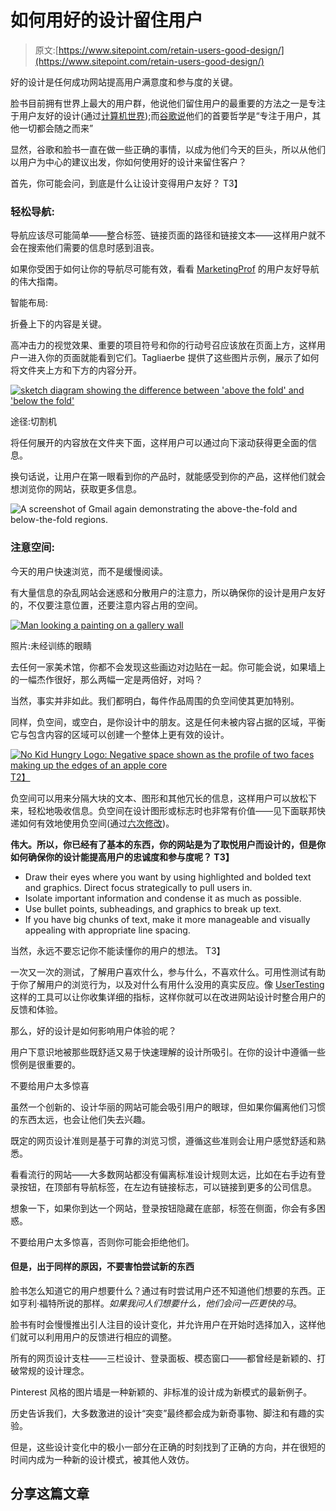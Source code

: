 # 如何用好的设计留住用户

> 原文:[https://www.sitepoint.com/retain-users-good-design/](https://www.sitepoint.com/retain-users-good-design/)

好的设计是任何成功网站提高用户满意度和参与度的关键。

脸书目前拥有世界上最大的用户群，他说他们留住用户的最重要的方法之一是专注于用户友好的设计(通过[计算机世界](http://www.computerworld.com/s/article/9227032/Study_Facebook_relies_on_good_design_to_retain_users?taxonomyId=11&pageNumber=2));而[谷歌说](http://www.google.com/intl/en/about/company/philosophy/)他们的首要哲学是“专注于用户，其他一切都会随之而来”

显然，谷歌和脸书一直在做一些正确的事情，以成为他们今天的巨头，所以从他们以用户为中心的建议出发，你如何使用好的设计来留住客户？

首先，你可能会问，到底是什么让设计变得用户友好？
T3】

### 轻松导航:

导航应该尽可能简单——整合标签、链接页面的路径和链接文本——这样用户就不会在搜索他们需要的信息时感到沮丧。

如果你受困于如何让你的导航尽可能有效，看看
[MarketingProf](http://www.marketingprofs.com/articles/2012/6737/how-to-streamline-site-navigation-to-attract-and-retain-customers) 的用户友好导航的伟大指南。

智能布局:

折叠上下的内容是关键。

高冲击力的视觉效果、重要的项目符号和你的行动号召应该放在页面上方，这样用户一进入你的页面就能看到它们。Tagliaerbe 提供了这些图片示例，展示了如何将文件夹上方和下方的内容分开。

[![sketch diagram showing the difference between 'above the fold' and 'below the fold'](../Images/485b9245047b0a4ac18f941ab63ea29a.png)](http://blog.tagliaerbe.com/2009/03/above-the-fold-ma-anche-below.html)

途径:切割机

将任何展开的内容放在文件夹下面，这样用户可以通过向下滚动获得更全面的信息。

换句话说，让用户在第一眼看到你的产品时，就能感受到你的产品，这样他们就会想浏览你的网站，获取更多信息。

![A screenshot of Gmail again demonstrating the above-the-fold and below-the-fold regions. ](../Images/5fc838559ca70cdc00253f7d6df006cd.png)

### 注意空间:

今天的用户快速浏览，而不是缓慢阅读。

有大量信息的杂乱网站会迷惑和分散用户的注意力，所以确保你的设计是用户友好的，不仅要注意位置，还要注意内容占用的空间。

[![Man looking a painting on a gallery wall](../Images/5a1ec4c774987307c27bb6042766f983.png)](http://www.flickr.com/photos/an_untrained_eye/2998277224/)

照片:未经训练的眼睛

去任何一家美术馆，你都不会发现这些画边对边贴在一起。你可能会说，如果墙上的一幅杰作很好，那么两幅一定是两倍好，对吗？

当然，事实并非如此。我们都明白，每件作品周围的负空间使其更加特别。

同样，负空间，或空白，是你设计中的朋友。这是任何未被内容占据的区域，平衡它与包含内容的区域可以创建一个整体上更有效的设计。

[![No Kid Hungry Logo: Negative space shown as the profile of two faces making up the edges of an apple core](../Images/3bd5336cdef2b6a26d268b9a89184af5.png)T2】](http://amandadyerdesign.com/tag/negative-space-logos/)

负空间可以用来分隔大块的文本、图形和其他冗长的信息，这样用户可以放松下来，轻松地吸收信息。负空间在设计图形或标志时也非常有价值——见下面联邦快递如何有效地使用负空间(通过[六次修改](http://sixrevisions.com/web_design/negative-space-in-webpage-layouts-a-guide/))。

 **伟大。所以，你已经有了基本的东西，你的网站是为了取悦用户而设计的，但是你如何确保你的设计能提高用户的忠诚度和参与度呢？
T3】**

*   Draw their eyes where you want by using highlighted and bolded text and graphics. Direct focus strategically to pull users in.
*   Isolate important information and condense it as much as possible.
*   Use bullet points, subheadings, and graphics to break up text.
*   If you have big chunks of text, make it more manageable and visually appealing with appropriate line spacing.

当然，永远不要忘记你不能读懂你的用户的想法。
T3】

一次又一次的测试，了解用户喜欢什么，参与什么，不喜欢什么。可用性测试有助于你了解用户的浏览行为，以及对什么有用什么没用的真实反应。像 [UserTesting](http://www.usertesting.com/) 这样的工具可以让你收集详细的指标，这样你就可以在改进网站设计时整合用户的反馈和体验。

那么，好的设计是如何影响用户体验的呢？

用户下意识地被那些既舒适又易于快速理解的设计所吸引。在你的设计中遵循一些惯例是很重要的。

不要给用户太多惊喜

虽然一个创新的、设计华丽的网站可能会吸引用户的眼球，但如果你偏离他们习惯的东西太远，也会让他们失去兴趣。

既定的网页设计准则是基于可靠的浏览习惯，遵循这些准则会让用户感觉舒适和熟悉。

看看流行的网站——大多数网站都没有偏离标准设计规则太远，比如在右手边有登录按钮，在顶部有导航标签，在左边有链接标志，可以链接到更多的公司信息。

想象一下，如果你到达一个网站，登录按钮隐藏在底部，标签在侧面，你会有多困惑。

不要给用户太多惊喜，否则你可能会拒绝他们。

#### 但是，出于同样的原因，不要害怕尝试新的东西

脸书怎么知道它的用户想要什么？通过有时尝试用户还不知道他们想要的东西。正如亨利·福特所说的那样。*如果我问人们想要什么，他们会问一匹更快的马*。

脸书有时会慢慢推出引人注目的设计变化，并允许用户在开始时选择加入，这样他们就可以利用用户的反馈进行相应的调整。

所有的网页设计支柱——三栏设计、登录面板、模态窗口——都曾经是新颖的、打破常规的设计理念。

Pinterest 风格的图片墙是一种新颖的、非标准的设计成为新模式的最新例子。

历史告诉我们，大多数激进的设计“突变”最终都会成为新奇事物、脚注和有趣的实验。

但是，这些设计变化中的极小一部分在正确的时刻找到了正确的方向，并在很短的时间内成为一种新的设计模式，被其他人效仿。

## 分享这篇文章